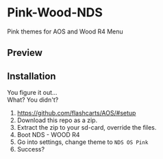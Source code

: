 # Pink-Wood-NDS
Pink themes for AOS and Wood R4 Menu

## Preview

## Installation
You figure it out...  
What? You didn't?
1. https://github.com/flashcarts/AOS/#setup
2. Download this repo as a zip.
3. Extract the zip to your sd-card, override the files.
4. Boot NDS - WOOD R4
5. Go into settings, change theme to `NDS OS Pink`
6. Success?
